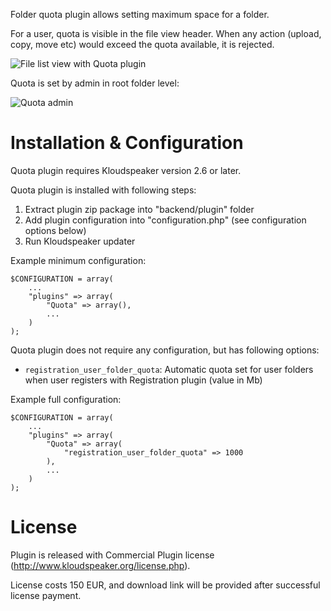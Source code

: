 Folder quota plugin allows setting maximum space for a folder.

For a user, quota is visible in the file view header. When any action (upload, copy, move etc) would exceed the quota available, it is rejected.

![File list view with Quota plugin](http://www.kloudspeaker.org/images/screenshots/history_quota.png)

Quota is set by admin in root folder level:

![Quota admin](http://www.kloudspeaker.org/images/screenshots/quota_admin.png)

# Installation & Configuration

Quota plugin requires Kloudspeaker version 2.6 or later.

Quota plugin is installed with following steps:

1. Extract plugin zip package into "backend/plugin" folder
2. Add plugin configuration into "configuration.php" (see configuration options below)
3. Run Kloudspeaker updater

Example minimum configuration:

	$CONFIGURATION = array(
		...
		"plugins" => array(
			"Quota" => array(),
			...
		)
	);

Quota plugin does not require any configuration, but has following options:

  * `registration_user_folder_quota`: Automatic quota set for user folders when user registers with Registration plugin (value in Mb)

Example full configuration:

	$CONFIGURATION = array(
		...
		"plugins" => array(
			"Quota" => array(
				"registration_user_folder_quota" => 1000	
			),
			...
		)
	);

# License

Plugin is released with Commercial Plugin license (http://www.kloudspeaker.org/license.php).

License costs 150 EUR, and download link will be provided after successful license payment.